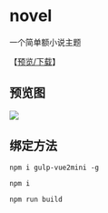 # novel

一个简单额小说主题

【[预览/下载](https://zodream.cn/demo/id/2.html)】

## 预览图

![](../screen/novel.gif)

## 绑定方法

```
npm i gulp-vue2mini -g

npm i

npm run build
```